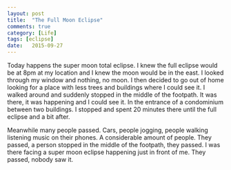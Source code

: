 ```yaml
---
layout: post
title:  "The Full Moon Eclipse"
comments: true
category: [Life]
tags: [eclipse]
date:   2015-09-27
---
```


<p class="intro"><span class="dropcap">Today</span> happens the super moon total eclipse. I knew the full eclipse would be at 8pm at my location and I knew the moon would be in the east. I looked through my window and nothing, no moon. I then decided to go out of home looking for a place with less trees and buildings where I could see it. I walked around and suddenly stopped in the middle of the footpath. It was there, it was happening and I could see it. In the entrance of a condominium between two buildings. I stopped and spent 20 minutes there until the full eclipse and a bit after.</p>

Meanwhile many people passed. Cars, people jogging, people walking listening music on their phones. A considerable amount of people. They passed, a person stopped in the middle of the footpath, they passed. I was there facing a super moon eclipse happening just in front of me. They passed, nobody saw it.